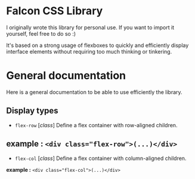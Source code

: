 # Falcon CSS Library

I originally wrote this library for personal use. If you want to import it
yourself, feel free to do so :)

It's based on a strong usage of flexboxes to quickly and efficiently display
interface elements without requiring too much thinking or tinkering.

# General documentation

Here is a general documentation to be able to use efficiently the library.

## Display types

* `flex-row` [*class*]
Define a flex container with row-aligned children.

**example :** `<div class="flex-row">(...)</div>`
---
* `flex-col` [*class*]
Define a flex container with column-aligned children.

**example :** `<div class="flex-col">(...)</div>`
